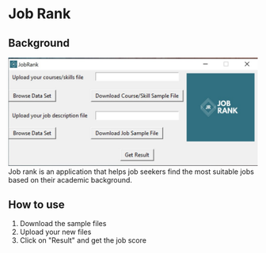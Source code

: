 # Job Rank
## Background
![alt text](https://github.com/Bettinapy/Job-Rank/blob/master/Job%20rank.jpg)
Job rank is an application that helps job seekers find the most suitable jobs based on their academic background.

## How to use
1. Download the sample files
2. Upload your new files
3. Click on "Result" and get the job score

